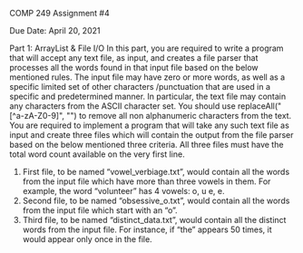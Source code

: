  COMP 249 Assignment #4
 
 Due Date: April 20, 2021
 
Part 1: ArrayList & File I/O
In this part, you are required to write a program that will accept any text file, as input, and creates a file parser
that processes all the words found in that input file based on the below mentioned rules. The input file may have
zero or more words, as well as a specific limited set of other characters /punctuation that are used in a specific
and predetermined manner. In particular, the text file may contain any characters from the ASCII character set.
You should use replaceAll("[^a-zA-Z0-9]", "") to remove all non alphanumeric characters from the text.
You are required to implement a program that will take any such text file as input and create three files which will
contain the output from the file parser based on the below mentioned three criteria. All three files must have the
total word count available on the very first line.
1. First file, to be named “vowel_verbiage.txt”, would contain all the words from the input file which have
more than three vowels in them. For example, the word “volunteer” has 4 vowels: o, u e, e.
2. Second file, to be named “obsessive_o.txt”, would contain all the words from the input file which start
with an “o”.
3. Third file, to be named “distinct_data.txt”, would contain all the distinct words from the input file. For
instance, if “the” appears 50 times, it would appear only once in the file. 
